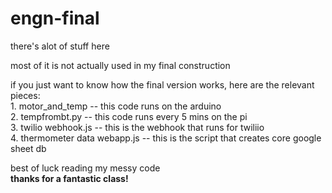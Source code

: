 # engn-final

there's alot of stuff here

most of it is not actually used in my final construction

if you just want to know how the final version works, here are the relevant pieces:  
	1. motor_and_temp  -- this code runs on the arduino  
	2. tempfrombt.py   -- this code runs every 5 mins on the pi  
	3. twilio webhook.js  -- this is the webhook that runs for twiliio  
	4. thermometer data webapp.js -- this is the script that creates core google sheet db  

best of luck reading my messy code  
**thanks for a fantastic class!**
